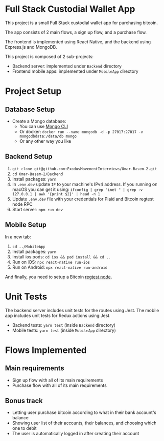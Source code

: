 # Full Stack Custodial Wallet App

This project is a small Full Stack custodial wallet app for purchasing bitcoin. 

The app consists of 2 main flows, a sign up flow, and a purchase flow.

The frontend is implemented using React Native, and the backend using Express.js and MongoDB.

This project is composed of 2 sub-projects:

- Backend server: implemented under `Backend` directory
- Frontend mobile apps: implemented under `MobileApp` directory

# Project Setup

## Database Setup

- Create a Mongo database:
    - You can use [Mongo CLI](https://www.mongodb.com/resources/products/fundamentals/create-database) 
    - Or docker: `docker run --name mongodb -d -p 27017:27017 -v mongodbdata:/data/db mongo`
    - Or any other way you like

## Backend Setup

1. `git clone git@github.com:ExodusMovementInterviews/Omar-Basem-2.git`
2. `cd Omar-Basem-2/Backend`
3. Install packages: `yarn`
4. In `.env.dev` update `IP` to your machine's IPv4 address. If you running on macOS you can get it using: `ifconfig | grep "inet " | grep -v 127.0.0.1 | awk '{print $2}' | head -n 1`
5. Update `.env.dev` file with your credentials for Plaid and Bitcoin regtest node RPC
6. Start server: `npm run dev`

## Mobile Setup

In a new tab:

1. `cd ../MobileApp`
2. Install packages: `yarn`
3. Install ios pods: `cd ios && pod install && cd ..`
4. Run on iOS: `npx react-native run-ios`
5. Run on Android: `npx react-native run-android`

And finally, you need to setup a Bitcoin [regtest node](https://gist.github.com/olistic/2d5e303da5eb9ff4fa5f794b39171842).

# Unit Tests

The backend server includes unit tests for the routes using Jest.
The mobile app includes unit tests for Redux actions using Jest.

- Backend tests: `yarn test` (inside `Backend` directory)
- Mobile tests: `yarn test` (inside `MobileApp` directory)

# Flows Implemented

## Main requirements

- Sign up flow with all of its main requirements
- Purchase flow with all of its main requirements

## Bonus track

- Letting user purchase bitcoin according to what in their bank account's balance
- Showing user list of their accounts, their balances, and choosing which one to debit
- The user is automatically logged in after creating their account
